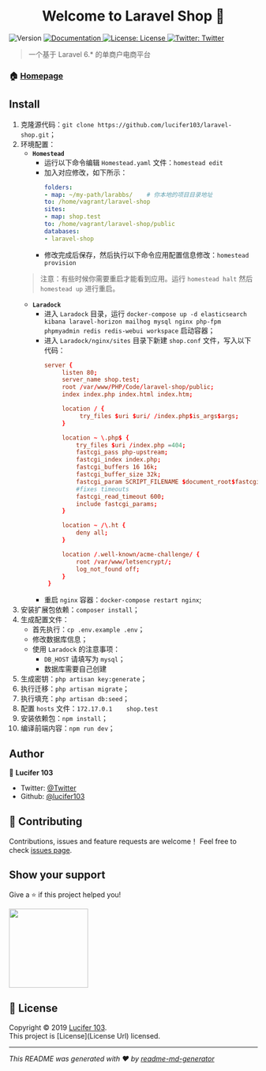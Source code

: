 <h1 align="center">Welcome to Laravel Shop 👋</h1>
<p>
<img alt="Version" src="https://cdn.learnku.com/uploads/images/202003/29/25461/BoWaEiJMIB.svg" />
<a href="larabbs.strive.net.cn">
<img alt="Documentation" src="https://cdn.learnku.com/uploads/images/202003/26/25461/7UiCy5eI7M.svg" target="_blank" />
</a>
<a href="License Url">
<img alt="License: License" src="https://img.shields.io/badge/License-License-yellow.svg" target="_blank" />
</a>
<a href="https://twitter.com/Twitter">
<img alt="Twitter: Twitter" src="https://cdn.learnku.com/uploads/images/202003/26/25461/s5JUye1vfD.svg" target="_blank" />
</a>
</p>

> 一个基于 Laravel 6.* 的单商户电商平台

### 🏠 [Homepage](https://shop.learnku.fit/)

## Install

1. 克隆源代码：`git clone https://github.com/lucifer103/laravel-shop.git`；
2. 环境配置：
	* **`Homestead`**
		* 运行以下命令编辑 `Homestead.yaml` 文件：`homestead edit`
		* 加入对应修改，如下所示：
			``` yaml
			folders:
			- map: ~/my-path/larabbs/    # 你本地的项目目录地址
			to: /home/vagrant/laravel-shop
			sites:
			- map: shop.test
			to: /home/vagrant/laravel-shop/public
			databases:
			- laravel-shop
			``` 
		* 修改完成后保存，然后执行以下命令应用配置信息修改：`homestead provision`
	> 注意：有些时候你需要重启才能看到应用。运行 `homestead halt` 然后 `homestead up` 进行重启。
	* **`Laradock`**
		 * 进入 `Laradock` 目录，运行 `docker-compose up -d elasticsearch kibana laravel-horizon mailhog mysql nginx php-fpm phpmyadmin redis redis-webui workspace` 启动容器；
		 * 进入 `Laradock/nginx/sites` 目录下新建 `shop.conf` 文件，写入以下代码：
		   ``` conf
		   server {
				listen 80;
				server_name shop.test;
				root /var/www/PHP/Code/laravel-shop/public;
				index index.php index.html index.htm;

				location / {
					 try_files $uri $uri/ /index.php$is_args$args;
				}

				location ~ \.php$ {
					try_files $uri /index.php =404;
					fastcgi_pass php-upstream;
					fastcgi_index index.php;
					fastcgi_buffers 16 16k;
					fastcgi_buffer_size 32k;
					fastcgi_param SCRIPT_FILENAME $document_root$fastcgi_script_name;
					#fixes timeouts
					fastcgi_read_timeout 600;
					include fastcgi_params;
				}

				location ~ /\.ht {
					deny all;
				}

				location /.well-known/acme-challenge/ {
					root /var/www/letsencrypt/;
					log_not_found off;
				}
			}
		   ``` 
		 * 重启 `nginx` 容器：`docker-compose restart nginx`;
3. 安装扩展包依赖：`composer install`；
4. 生成配置文件：
	 * 首先执行：`cp .env.example .env`；
	 * 修改数据库信息；
	 * 使用 `Laradock` 的注意事项：
		 * `DB_HOST` 请填写为 `mysql`；
		 * 数据库需要自己创建
5. 生成密钥：`php artisan key:generate`；
6. 执行迁移：`php artisan migrate`；
7. 执行填充：`php artisan db:seed`；
8. 配置 `hosts` 文件：`172.17.0.1    shop.test`
9. 安装依赖包：`npm install`；
10. 编译前端内容：`npm run dev`；

## Author

👤 **Lucifer 103**

* Twitter: [@Twitter](https://www.learnku.fit/)
* Github: [@lucifer103](https://github.com/lucifer103)

## 🤝 Contributing

Contributions, issues and feature requests are welcome！
Feel free to check [issues page](https://github.com/lucifer103/laravel-shop/issues).

## Show your support

Give a ⭐️ if this project helped you!

<a href="https://www.patreon.com/Patreon">
<img src="https://cdn.learnku.com/uploads/images/201912/16/25461/sXfCIoQM0E.png!large" width="160">
</a>

## 📝 License

Copyright © 2019 [Lucifer 103](https://github.com/lucifer103/).<br />
This project is [License](License Url) licensed.

***
_This README was generated with ❤️ by [readme-md-generator](https://github.com/kefranabg/readme-md-generator)_
